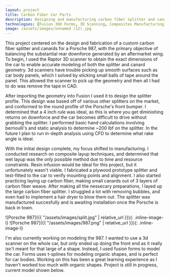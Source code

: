 ```yaml
---
layout: project
title: Carbon Fiber Car Parts
description: Designing and manufacturing carbon fiber splitter and canards to create front end downforce
technologies: [Fusion 360 Forms, 3D Scanning, Composites Manufacturing]
image: /assets/images/unnamed (12).jpg
---
```

This project centered on the design and fabrication of a custom carbon fiber splitter and canards for a Porsche 987, with the primary objective of balancing the substantial rear downforce generated by an aftermarket wing. To begin, I used the Raptor 3D scanner to obtain the exact dimensions of the car to enable accurate modeling of both the splitter and canard geometry. 3d scanners have trouble picking up smooth surfaces such as car body panels, which I solved by sticking small balls of tape around the panel. This allowed the scanner to pick up the geometry and then all I had to do was remove the tape in CAD.

After importing the geometry into Fusion I used it to design the splitter profile. This design was based off of various other splitters on the market, and conformed to the round profile of the Porsche's front bumper. I determined that a 4 inch rule was ideal, as this is where you get diminishing returns on downforce and the car becomes difficult to drive without grabbing the splitter. I performed basic hand calculations involving bernoulli's and static analysis to determine ~200 lbf on the splitter. In the future I plan to run in-depth analysis using CFD to determine what rake angle is ideal.



With the initial design complete, my focus shifted to manufacturing. I conducted research on composite layup techniques, and determined that wet layup was the only possible method due to time and resource constraints. Resin infusion would be ideal for this project, but it unfortunately wasn't viable. I fabricated a plywood prototype splitter and test-fitted to the car to verify mounting points and alignment. I also started practicing laying up carbon fiber, making small canards out of 3 layers of carbon fiber weave. After making all the nessecary preparations, I layed up the large carbon fiber splitter. I struggled a lot with removing bubbles, and even had to implement a hair dryer to blow them out. The splitter was manufactured succesfully and is awaiting installation once the Porsche is back in town. 

![Porsche 987]({{ "/assets/images/split.jpg" | relative_url }}){: .inline-image-l}
![Porsche 987]({{ "/assets/images/987.png" | relative_url }}){: .inline-image-l}

I'm also currently working on modeling the 987. I wanted to use a 3d scanner on the whole car, but only ended up doing the front end as it really isn't meant for that large of a shape. Instead, I used fusion forms to model the car. Forms uses t-splines for modeling organic shapes, and is perfect for car bodies. Working on this has been a great learning experience as I haven't worked too much with organic shapes. Project is still in progress, current model shown below.

